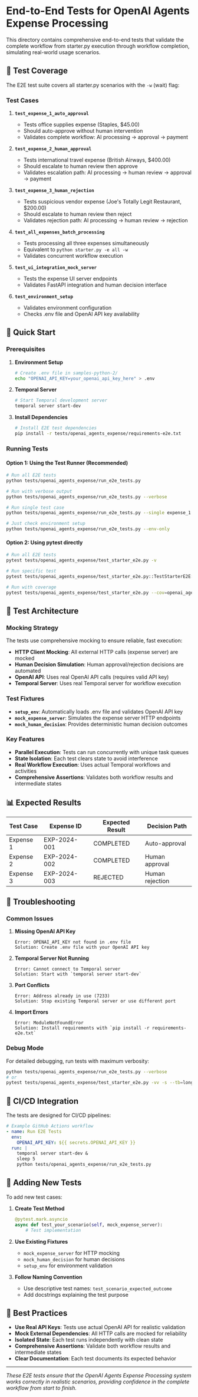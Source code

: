 # End-to-End Tests for OpenAI Agents Expense Processing

This directory contains comprehensive end-to-end tests that validate the complete workflow from starter.py execution through workflow completion, simulating real-world usage scenarios.

## 🎯 Test Coverage

The E2E test suite covers all starter.py scenarios with the `-w` (wait) flag:

### Test Cases

1. **`test_expense_1_auto_approval`**
   - Tests office supplies expense (Staples, $45.00)
   - Should auto-approve without human intervention
   - Validates complete workflow: AI processing → approval → payment

2. **`test_expense_2_human_approval`** 
   - Tests international travel expense (British Airways, $400.00)
   - Should escalate to human review then approve
   - Validates escalation path: AI processing → human review → approval → payment

3. **`test_expense_3_human_rejection`**
   - Tests suspicious vendor expense (Joe's Totally Legit Restaurant, $200.00)
   - Should escalate to human review then reject
   - Validates rejection path: AI processing → human review → rejection

4. **`test_all_expenses_batch_processing`**
   - Tests processing all three expenses simultaneously
   - Equivalent to `python starter.py -e all -w`
   - Validates concurrent workflow execution

5. **`test_ui_integration_mock_server`**
   - Tests the expense UI server endpoints
   - Validates FastAPI integration and human decision interface

6. **`test_environment_setup`**
   - Validates environment configuration
   - Checks .env file and OpenAI API key availability

## 🚀 Quick Start

### Prerequisites

1. **Environment Setup**
   ```bash
   # Create .env file in samples-python-2/
   echo "OPENAI_API_KEY=your_openai_api_key_here" > .env
   ```

2. **Temporal Server**
   ```bash
   # Start Temporal development server
   temporal server start-dev
   ```

3. **Install Dependencies**
   ```bash
   # Install E2E test dependencies
   pip install -r tests/openai_agents_expense/requirements-e2e.txt
   ```

### Running Tests

#### Option 1: Using the Test Runner (Recommended)
```bash
# Run all E2E tests
python tests/openai_agents_expense/run_e2e_tests.py

# Run with verbose output
python tests/openai_agents_expense/run_e2e_tests.py --verbose

# Run single test case
python tests/openai_agents_expense/run_e2e_tests.py --single expense_1

# Just check environment setup
python tests/openai_agents_expense/run_e2e_tests.py --env-only
```

#### Option 2: Using pytest directly
```bash
# Run all E2E tests
pytest tests/openai_agents_expense/test_starter_e2e.py -v

# Run specific test
pytest tests/openai_agents_expense/test_starter_e2e.py::TestStarterE2E::test_expense_1_auto_approval -v

# Run with coverage
pytest tests/openai_agents_expense/test_starter_e2e.py --cov=openai_agents_expense
```

## 🔧 Test Architecture

### Mocking Strategy

The tests use comprehensive mocking to ensure reliable, fast execution:

- **HTTP Client Mocking**: All external HTTP calls (expense server) are mocked
- **Human Decision Simulation**: Human approval/rejection decisions are automated
- **OpenAI API**: Uses real OpenAI API calls (requires valid API key)
- **Temporal Server**: Uses real Temporal server for workflow execution

### Test Fixtures

- **`setup_env`**: Automatically loads .env file and validates OpenAI API key
- **`mock_expense_server`**: Simulates the expense server HTTP endpoints
- **`mock_human_decision`**: Provides deterministic human decision outcomes

### Key Features

- **Parallel Execution**: Tests can run concurrently with unique task queues
- **State Isolation**: Each test clears state to avoid interference
- **Real Workflow Execution**: Uses actual Temporal workflows and activities
- **Comprehensive Assertions**: Validates both workflow results and intermediate states

## 📊 Expected Results

| Test Case | Expense ID | Expected Result | Decision Path |
|-----------|------------|-----------------|---------------|
| Expense 1 | EXP-2024-001 | COMPLETED | Auto-approval |
| Expense 2 | EXP-2024-002 | COMPLETED | Human approval |
| Expense 3 | EXP-2024-003 | REJECTED | Human rejection |

## 🐛 Troubleshooting

### Common Issues

1. **Missing OpenAI API Key**
   ```
   Error: OPENAI_API_KEY not found in .env file
   Solution: Create .env file with your OpenAI API key
   ```

2. **Temporal Server Not Running**
   ```
   Error: Cannot connect to Temporal server
   Solution: Start with `temporal server start-dev`
   ```

3. **Port Conflicts**
   ```
   Error: Address already in use (7233)
   Solution: Stop existing Temporal server or use different port
   ```

4. **Import Errors**
   ```
   Error: ModuleNotFoundError
   Solution: Install requirements with `pip install -r requirements-e2e.txt`
   ```

### Debug Mode

For detailed debugging, run tests with maximum verbosity:
```bash
python tests/openai_agents_expense/run_e2e_tests.py --verbose
# or
pytest tests/openai_agents_expense/test_starter_e2e.py -vv -s --tb=long
```

## 🔄 CI/CD Integration

The tests are designed for CI/CD pipelines:

```yaml
# Example GitHub Actions workflow
- name: Run E2E Tests
  env:
    OPENAI_API_KEY: ${{ secrets.OPENAI_API_KEY }}
  run: |
    temporal server start-dev &
    sleep 5
    python tests/openai_agents_expense/run_e2e_tests.py
```

## 📝 Adding New Tests

To add new test cases:

1. **Create Test Method**
   ```python
   @pytest.mark.asyncio
   async def test_your_scenario(self, mock_expense_server):
       # Test implementation
   ```

2. **Use Existing Fixtures**
   - `mock_expense_server` for HTTP mocking
   - `mock_human_decision` for human decisions
   - `setup_env` for environment validation

3. **Follow Naming Convention**
   - Use descriptive test names: `test_scenario_expected_outcome`
   - Add docstrings explaining the test purpose

## 🎯 Best Practices

- **Use Real API Keys**: Tests use actual OpenAI API for realistic validation
- **Mock External Dependencies**: All HTTP calls are mocked for reliability
- **Isolated State**: Each test runs independently with clean state
- **Comprehensive Assertions**: Validate both workflow results and intermediate states
- **Clear Documentation**: Each test documents its expected behavior

---

*These E2E tests ensure that the OpenAI Agents Expense Processing system works correctly in realistic scenarios, providing confidence in the complete workflow from start to finish.* 